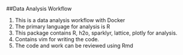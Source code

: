 ##Data Analysis Workflow
1. This is a data analysis workflow with Docker
2. The primary language for analysis is R
3. This package contains R, h2o, sparklyr, lattice, plotly for analysis. 
4. Contains vim for writing the code. 
5. The code and work can be reviewed using Rmd
